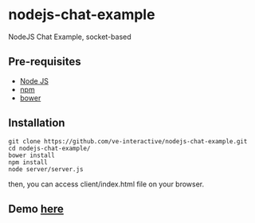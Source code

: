 # nodejs-chat-example
NodeJS Chat Example, socket-based

## Pre-requisites
* [Node JS](https://github.com/joyent/node/wiki/Installing-Node.js-via-package-manager)
* [npm](https://github.com/npm/npm#super-easy-install)
* [bower](https://www.npmjs.com/package/bower#install)

## Installation
    git clone https://github.com/ve-interactive/nodejs-chat-example.git
    cd nodejs-chat-example/
    bower install
    npm install
    node server/server.js
then, you can access client/index.html file on your browser.

## Demo [here](http://nodejs-demo.veinteractive.net/client/)

